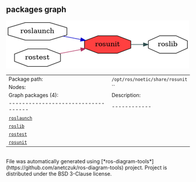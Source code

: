 <!--
File was automatically generated using 'ros-diagram-tools' project.
Project is distributed under the BSD 3-Clause license.
-->

## packages graph

[![rosunit](rosunit.png "rosunit")](rosunit.png)

|     |     |
| --- | --- |
| Package path: | `/opt/ros/noetic/share/rosunit` |
| Nodes: | `` |
| Graph packages (4): | Description: |
| ----------------------------------- | ------------ |
| [`roslaunch`](roslaunch.html) |  |
| [`roslib`](roslib.html) |  |
| [`rostest`](rostest.html) |  |
| [`rosunit`](rosunit.html) |  |


</br>
File was automatically generated using [*ros-diagram-tools*](https://github.com/anetczuk/ros-diagram-tools) project.
Project is distributed under the BSD 3-Clause license.
